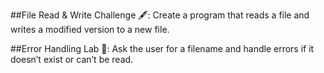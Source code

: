 ##File Read & Write Challenge 🖋️: Create a program that reads a file and writes a modified version to a new file.



##Error Handling Lab 🧪: Ask the user for a filename and handle errors if it doesn’t exist or can’t be read.
